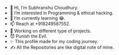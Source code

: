 - 👋 Hi, I’m Subhranshu Choudhury.
- 👀 I’m interested in Programming & ethical hacking.
- 🌱 I’m currently learning 😂.
- 📫 Reach at +918249587552.
- 🔨 Working on different type of projects.
- 😈 Punish the Evil.
- ✨ This profile made for my coding journey.
- ✍️ All the Repositories are like digital note of mine.

<!---
SubhranshuSekharChoudhury/SubhranshuSekharChoudhury is a ✨ special ✨ repository because its `README.md` (this file) appears on your GitHub profile.
You can click the Preview link to take a look at your changes.
--->
